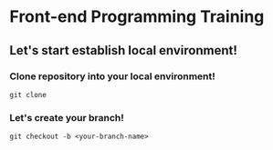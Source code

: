 # Front-end Programming Training

## Let's start establish local environment!

### Clone repository into your local environment!

```
git clone 
```

### Let's create your branch!

```
git checkout -b <your-branch-name>
```
